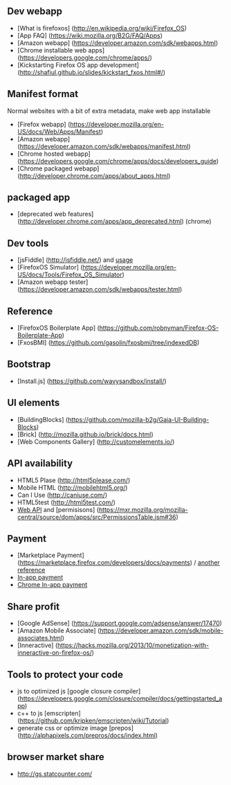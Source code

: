 ## Dev webapp

 * [What is firefoxos] (http://en.wikipedia.org/wiki/Firefox_OS)
 * [App FAQ] (https://wiki.mozilla.org/B2G/FAQ/Apps)
 * [Amazon webapp] (https://developer.amazon.com/sdk/webapps.html)
 * [Chrome installable web apps] (https://developers.google.com/chrome/apps/)
 * [Kickstarting Firefox OS app development] (http://shafiul.github.io/slides/kickstart_fxos.html#/)

## Manifest format
Normal websites with a bit of extra metadata, make web app installable

* [Firefox webapp] (https://developer.mozilla.org/en-US/docs/Web/Apps/Manifest)
* [Amazon webapp] (https://developer.amazon.com/sdk/webapps/manifest.html)
* [Chrome hosted webapp] (https://developers.google.com/chrome/apps/docs/developers_guide)
* [Chrome packaged webapp] (http://developer.chrome.com/apps/about_apps.html)

## packaged app
* [deprecated web features] (http://developer.chrome.com/apps/app_deprecated.html) (chrome)

## Dev tools

 * [jsFiddle] (http://jsfiddle.net/) and [usage](http://www.cool3c.com/article/70384)
 * [FirefoxOS Simulator] (https://developer.mozilla.org/en-US/docs/Tools/Firefox_OS_Simulator)
 * [Amazon webapp tester] (https://developer.amazon.com/sdk/webapps/tester.html)

## Reference

 * [FirefoxOS Boilerplate App] (https://github.com/robnyman/Firefox-OS-Boilerplate-App)
 * [FxosBMI] (https://github.com/gasolin/fxosbmi/tree/indexedDB)

## Bootstrap

 * [Install.js] (https://github.com/wavysandbox/install/)

## UI elements

 * [BuildingBlocks] (https://github.com/mozilla-b2g/Gaia-UI-Building-Blocks)
 * [Brick] (http://mozilla.github.io/brick/docs.html)
 * [Web Components Gallery] (http://customelements.io/)

## API availability
 * HTML5 Plase (http://html5please.com/)
 * Mobile HTML (http://mobilehtml5.org/)
 * Can I Use (http://caniuse.com/)
 * HTML5test (http://html5test.com/)
 * [Web API](https://developer.mozilla.org/en-US/docs/WebAPI) and [permisisons] (https://mxr.mozilla.org/mozilla-central/source/dom/apps/src/PermissionsTable.jsm#36)

## Payment
 * [Marketplace Payment] (https://marketplace.firefox.com/developers/docs/payments) / [another reference](https://developer.mozilla.org/en-US/docs/Web/Apps/FAQs/Marketplace_payments)
 * [In-app payment](https://developer.mozilla.org/en-US/docs/Web/Apps/Publishing/In-app_payments)
 * [Chrome In-app payment](http://developer.chrome.com/apps/in_app_payments.html)

## Share profit

 * [Google AdSense] (https://support.google.com/adsense/answer/17470)
 * [Amazon Mobile Associate] (https://developer.amazon.com/sdk/mobile-associates.html)
 * [Inneractive] (https://hacks.mozilla.org/2013/10/monetization-with-inneractive-on-firefox-os/)

## Tools to protect your code

 * js to optimized js [google closure compiler] (https://developers.google.com/closure/compiler/docs/gettingstarted_app)
 * c++ to js [emscripten] (https://github.com/kripken/emscripten/wiki/Tutorial)
 * generate css or optimize image [prepos] (http://alphapixels.com/prepros/docs/index.html)

## browser market share
 * http://gs.statcounter.com/
